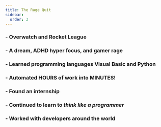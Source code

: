 ```yaml
---
title: The Rage Quit
sidebar:
  order: 3
---
```


### - Overwatch and Rocket League

### - A dream, ADHD hyper focus, and gamer rage

### - Learned programming languages Visual Basic and Python

### - Automated HOURS of work into MINUTES!

### - Found an internship

### - Continued to learn to _think like a programmer_

### - Worked with developers around the world
